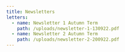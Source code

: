 ```yaml
---
title: Newsletters
letters:
  - name: Newsletter 1 Autumn Term
    path: /uploads/newsletter-1-130922.pdf
  - name: Newsletter 2 Autumn Term
    path: /uploads/newsletter-2-200922.pdf
---
```

